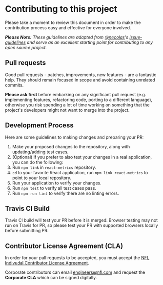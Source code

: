# Contributing to this project

Please take a moment to review this document in order to make the contribution
process easy and effective for everyone involved.

_**Please Note:** These guidelines are adapted from [@necolas](https://github.com/necolas)'s
[issue-guidelines](https://github.com/necolas/issue-guidelines) and serve as
an excellent starting point for contributing to any open source project._

<a name="pull-requests"></a>
## Pull requests

Good pull requests - patches, improvements, new features - are a fantastic
help. They should remain focused in scope and avoid containing unrelated
commits.

**Please ask first** before embarking on any significant pull request (e.g.
implementing features, refactoring code, porting to a different language),
otherwise you risk spending a lot of time working on something that the
project's developers might not want to merge into the project.

<a name="development"></a>
## Development Process
Here are some guidelines to making changes and preparing your PR:

1. Make your proposed changes to the repository, along with updating/adding test cases.
2. (Optional) If you prefer to also test your changes in a real application, you can do the following:
  1. Run `npm link` in `react-metrics` repository.
  2. `cd` to your favorite React application, run `npm link react-metrics` to point to your local repository.
  3. Run your application to verify your changes.
3. Run `npm test` to verify all test cases pass.
4. Run `npm run lint` to verify there are no linting errors.

<a name="travis-ci-build"></a>
## Travis CI Build
Travis CI build will test your PR before it is merged. Browser testing may not run on Travis for PR, so please test your PR with supported browsers locally before submitting PR.

<a name="cla"></a>
## Contributor License Agreement (CLA)

In order for your pull requests to be accepted, you must accept the [NFL Indivudal Contributor License Agreement](https://cla.nfl.com/agreements/nfl/react-metrics).

Corporate contributors can email engineers@nfl.com and request the **Corporate CLA** which can be signed digitally.

